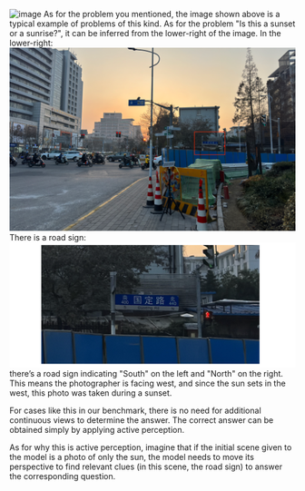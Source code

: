 ![image](./origin.jpg)
As for the problem you mentioned, the image shown above is a typical example of problems of this kind. As for the problem "Is this a sunset or a sunrise?", it can be inferred from the lower-right of the image.
In the lower-right:
![image](./inference.png)
There is a road sign:
![image](./inference2.png)
 there’s a road sign indicating "South" on the left and "North" on the right. This means the photographer is facing west, and since the sun sets in the west, this photo was taken during a sunset.

For cases like this in our benchmark, there is no need for additional continuous views to determine the answer. The correct answer can be obtained simply by applying active perception.

As for why this is active perception, imagine that if the initial scene given to the model is a photo of only the sun, the model needs to move its perspective to find relevant clues (in this scene, the road sign) to answer the corresponding question.